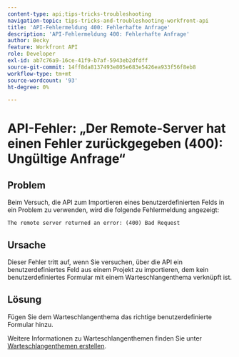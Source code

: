 ```yaml
---
content-type: api;tips-tricks-troubleshooting
navigation-topic: tips-tricks-and-troubleshooting-workfront-api
title: 'API-Fehlermeldung 400: Fehlerhafte Anfrage'
description: 'API-Fehlermeldung 400: Fehlerhafte Anfrage'
author: Becky
feature: Workfront API
role: Developer
exl-id: ab7c76a9-16ce-41f9-b7af-5943eb2dfdff
source-git-commit: 14ff8da8137493e805e683e5426ea933f56f8eb8
workflow-type: tm+mt
source-wordcount: '93'
ht-degree: 0%

---
```



# API-Fehler: „Der Remote-Server hat einen Fehler zurückgegeben (400): Ungültige Anfrage“

## Problem

Beim Versuch, die API zum Importieren eines benutzerdefinierten Felds in ein Problem zu verwenden, wird die folgende Fehlermeldung angezeigt:

`The remote server returned an error: (400) Bad Request`

## Ursache

Dieser Fehler tritt auf, wenn Sie versuchen, über die API ein benutzerdefiniertes Feld aus einem Projekt zu importieren, dem kein benutzerdefiniertes Formular mit einem Warteschlangenthema verknüpft ist.

## Lösung

Fügen Sie dem Warteschlangenthema das richtige benutzerdefinierte Formular hinzu.

Weitere Informationen zu Warteschlangenthemen finden Sie unter [Warteschlangenthemen erstellen](../../manage-work/requests/create-and-manage-request-queues/create-queue-topics.md).
